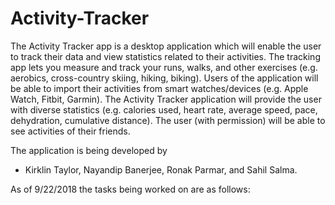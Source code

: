 # Activity-Tracker
The Activity Tracker app is a desktop application which will enable the user to track their data and view statistics related to their activities. The tracking app lets you measure and track your runs, walks, and other exercises (e.g. aerobics, cross-country skiing, hiking, biking). Users of the application will be able to import their activities from smart watches/devices (e.g. Apple Watch, Fitbit, Garmin). The Activity Tracker application will provide the user with diverse statistics (e.g. calories used, heart rate, average speed, pace, dehydration, cumulative distance). The user (with permission) will be able to see activities of their friends.

The application is being developed by 
- Kirklin Taylor, Nayandip Banerjee, Ronak Parmar, and Sahil Salma.

As of 9/22/2018 the tasks being worked on are as follows:
